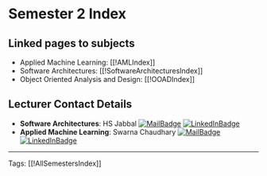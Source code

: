 # Semester 2 Index

## Linked pages to subjects
- Applied Machine Learning: [[!AMLIndex]]
- Software Architectures: [[!SoftwareArchitecturesIndex]]
- Object Oriented Analysis and Design: [[!OOADIndex]]
  

## Lecturer Contact Details

-  **Software Architectures**: HS Jabbal 
	[![MailBadge](https://img.shields.io/badge/-hsjabbal@pilani.bits--pilani.ac.in-EA4335?style=for-the-badge&logo=gmail&logoColor=white)](mailto:hsjabbal@pilani.bits-pilani.ac.in) [![LinkedInBadge](https://img.shields.io/badge/-HS_Jabbal-0e76a8?style=for-the-badge&logo=linkedin&logoColor=white)](https://www.linkedin.com/in/harvinder-singh-jabbal-6054853)	
- **Applied Machine Learning**: Swarna Chaudhary 
   [![MailBadge](https://img.shields.io/badge/-swarna.chaudhary@pilani.bits--pilani.ac.in-EA4335?style=for-the-badge&logo=gmail&logoColor=white)](mailto:swarna.chaudhary@pilani.bits-pilani.ac.in) [![LinkedInBadge](https://img.shields.io/badge/-Swarna_Chaudhary-0e76a8?style=for-the-badge&logo=linkedin&logoColor=white)](https://www.linkedin.com/in/swarna-chaudhary-2482a733/)
	
---
Tags: [[!AllSemestersIndex]]